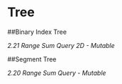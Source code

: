 # Tree

##Binary Index Tree

*2.21 Range Sum Query 2D - Mutable*

##Segment Tree

*2.20 Range Sum Query - Mutable*

